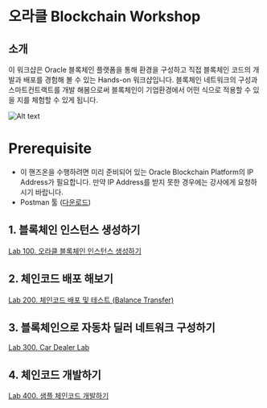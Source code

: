 # 오라클 Blockchain Workshop

## 소개 ##
이 워크샵은 Oracle 블록체인 플랫폼을 통해 환경을 구성하고 직접 블록체인 코드의 개발과 배포를 경험해 볼 수 있는 Hands-on 워크샵입니다.
블록체인 네트워크의 구성과 스마트컨트랙트를 개발 해봄으로써 블록체인이 기업환경에서 어떤 식으로 적용할 수 있을 지를 체험할 수 있게 됩니다.

![Alt text](https://monosnap.com/image/u5jqpRbcB4HjU15gUXMZoAOPlKDeQK.png)

# Prerequisite 
* 이 핸즈온을 수행하려면 미리 준비되어 있는 Oracle Blockchain Platform의 IP Address가 필요합니다. 만약 IP Address를 받지 못한 경우에는 강사에게 요청하시기 바랍니다.
* Postman 툴 ([다운로드](https://www.getpostman.com/apps))

## 1. 블록체인 인스턴스 생성하기
[Lab 100. 오라클 블록체인 인스턴스 생성하기 ](./CreateInstance)

## 2. 체인코드 배포 해보기
[Lab 200. 체인코드 배포 및 테스트 (Balance Transfer)](./BalanceTransfer)

## 3. 블록체인으로 자동차 딜러 네트워크 구성하기
[Lab 300. Car Dealer Lab](./CarDealerLab)

## 4. 체인코드 개발하기 ##
[Lab 400. 샘플 체인코드 개발하기](./ChaincodeDev)

